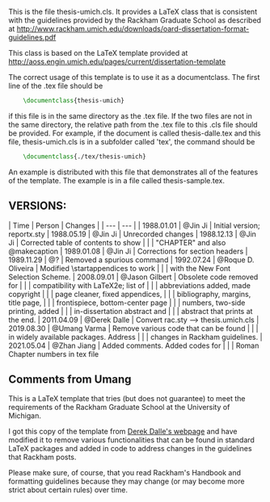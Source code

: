 This is the file thesis-umich.cls.
It provides a LaTeX class that is consistent with the guidelines
provided by the Rackham Graduate School as described at
<http://www.rackham.umich.edu/downloads/oard-dissertation-format-guidelines.pdf>

This class is based on the LaTeX template provided at <http://aoss.engin.umich.edu/pages/current/dissertation-template>

The correct usage of this template is to use it as a documentclass.
The first line of the .tex file should be
```LaTeX
    \documentclass{thesis-umich}
```
if this file is in the same directory as the .tex file.  If the
two files are not in the same directory, the relative path from
the .tex file to this .cls file should be provided.  For example,
if the document is called thesis-dalle.tex and this file,
thesis-umich.cls is in a subfolder called 'tex', the command
should be
```LaTeX
    \documentclass{./tex/thesis-umich}
```
An example is distributed with this file that demonstrates all
of the features of the template.  The example is in a file called
thesis-sample.tex.


## VERSIONS:
| Time | Person | Changes |
| --- | --- |
| 1988.01.01 | @Jin Ji            | Initial version; reportx.sty
| 1988.05.19 | @Jin Ji            | Unrecorded changes
| 1988.12.13 | @Jin Ji            | Corrected table of contents to show
|            |                    | "CHAPTER" and also \@makecaption
| 1989.01.08 | @Jin Ji            | Corrections for section headers
| 1989.11.29 | @?                 | Removed a spurious command
| 1992.07.24 | @Roque D. Oliveira | Modified \startappendices to work
|            |                    | with the New Font Selection Scheme.
| 2008.09.01 | @Jason Gilbert     | Obsolete code removed for
|            |                    | compatibility with LaTeX2e; list of
|            |                    | abbreviations added, made copyright
|            |                    | page cleaner, fixed appendices, 
|            |                    | bibliography, margins, title page,
|            |                    | frontispiece, bottom-center page
|            |                    | numbers, two-side printing, added
|            |                    | in-dissertation abstract and
|            |                    | abstract that prints at the end.
| 2011.04.09 | @Derek Dalle       | Convert rac.sty --> thesis.umich.cls
| 2019.08.30 | @Umang Varma       | Remove various code that can be found
|            |                    | in widely available packages. Address
|            |                    | changes in Rackham guidelines.
| 2021.05.04 | @Zhan Jiang        | Added comments. Added codes for 
|            |                    | Roman Chapter numbers in tex file

## Comments from Umang
This is a LaTeX template that tries (but does not guarantee) to meet the requirements of the Rackham Graduate School at the University of Michigan.

I got this copy of the template from [Derek Dalle's webpage](http://www-personal.umich.edu/~dalle/codes/thesis-umich/) and have modified it to remove various functionalities that can be found in standard LaTeX packages and added in code to address changes in the guidelines that Rackham posts.

Please make sure, of course, that you read Rackham's Handbook and formatting guidelines because they may change (or may become more strict about certain rules) over time.
